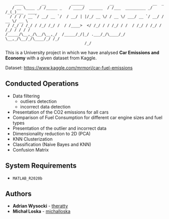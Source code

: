 ```
    ____        __           ______           __                 __  _           
   / __ \____ _/ /_____ _   / ____/  ______  / /___  _________ _/ /_(_)___  ____ 
  / / / / __ `/ __/ __ `/  / __/ | |/_/ __ \/ / __ \/ ___/ __ `/ __/ / __ \/ __ \
 / /_/ / /_/ / /_/ /_/ /  / /____>  </ /_/ / / /_/ / /  / /_/ / /_/ / /_/ / / / /
/_____/\__,_/\__/\__,_/  /_____/_/|_/ .___/_/\____/_/   \__,_/\__/_/\____/_/ /_/ 
                                   /_/                                           
```
This is a University project in which we have analysed **Car Emissions and Economy** with a given dataset from Kaggle.

Dataset: https://www.kaggle.com/mrmorj/car-fuel-emissions

## Conducted Operations
- Data filtering 
  - outliers detection
  - incorrect data detection
- Presentation of the CO2 emissions for all cars
- Comparison of Fuel Consumption for different car engine sizes and fuel types
- Presentation of the outlier and incorrect data
- Dimensionality reduction to 2D (PCA)
- KNN Clusterization
- Classification (Naive Bayes and KNN)
- Confusion Matrix
  
## System Requirements
- `MATLAB_R2020b`

## Authors

* **Adrian Wysocki** - [theratty](https://github.com/theratty)
* **Michał Loska** - [michalloska](https://github.com/michalloska)
